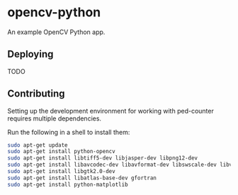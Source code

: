 # opencv-python
An example OpenCV Python app.

## Deploying

TODO

## Contributing

Setting up the development environment for working with ped-counter requires multiple dependencies.

Run the following in a shell to install them:

``` bash
sudo apt-get update
sudo apt-get install python-opencv
sudo apt-get install libtiff5-dev libjasper-dev libpng12-dev
sudo apt-get install libavcodec-dev libavformat-dev libswscale-dev libv4l-dev
sudo apt-get install libgtk2.0-dev
sudo apt-get install libatlas-base-dev gfortran
sudo apt-get install python-matplotlib
```

